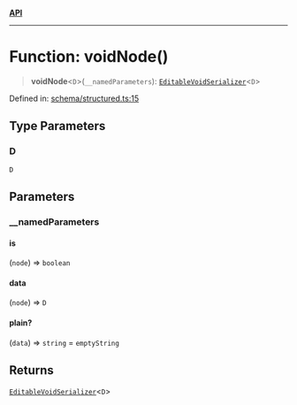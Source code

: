 [**API**](../API.md)

***

# Function: voidNode()

> **voidNode**\<`D`\>(`__namedParameters`): [`EditableVoidSerializer`](../interfaces/EditableVoidSerializer.md)\<`D`\>

Defined in: [schema/structured.ts:15](https://github.com/inokawa/edix/blob/48ffe0d01c66f9540b747e27424142d5598f2bec/src/schema/structured.ts#L15)

## Type Parameters

### D

`D`

## Parameters

### \_\_namedParameters

#### is

(`node`) => `boolean`

#### data

(`node`) => `D`

#### plain?

(`data`) => `string` = `emptyString`

## Returns

[`EditableVoidSerializer`](../interfaces/EditableVoidSerializer.md)\<`D`\>
